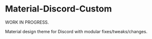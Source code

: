 # Material-Discord-Custom

WORK IN PROGRESS.

Material design theme for Discord with modular fixes/tweaks/changes.
